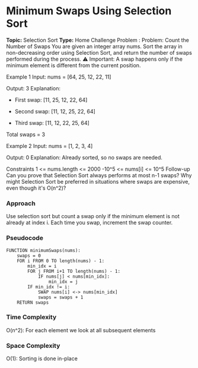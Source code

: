 # Minimum Swaps Using Selection Sort
**Topic:** Selection Sort
**Type:** Home Challenge
Problem :
Problem: Count the Number of Swaps 
You are given an integer array nums. 
 Sort the array in non-decreasing order using Selection Sort, and return the number of swaps performed during the process. 
⚠️ Important: A swap happens only if the minimum element is different from the current position. 
 
Example 1 
Input: nums = [64, 25, 12, 22, 11] 
 
Output: 3 
Explanation: 
- First swap: [11, 25, 12, 22, 64] 
 
- Second swap: [11, 12, 25, 22, 64] 
 
- Third swap: [11, 12, 22, 25, 64] 
 
Total swaps = 3 
  
Example 2 
Input: nums = [1, 2, 3, 4] 
 
Output: 0 
Explanation: 
Already sorted, so no swaps are needed. 
  
 
Constraints 
1 <= nums.length <= 2000 
-10^5 <= nums[i] <= 10^5 
Follow-up 
Can you prove that Selection Sort always performs at most n-1 swaps? 
Why might Selection Sort be preferred in situations where swaps are expensive, even though it's O(n^2)? 
### Approach
Use selection sort but count a swap only if the minimum element is not already at index i. Each time you swap, increment the swap counter.

### Pseudocode
```
FUNCTION minimumSwaps(nums):
    swaps = 0
    FOR i FROM 0 TO length(nums) - 1:
        min_idx = i
        FOR j FROM i+1 TO length(nums) - 1:
            IF nums[j] < nums[min_idx]:
                min_idx = j
        IF min_idx != i:
            SWAP nums[i] <-> nums[min_idx]
            swaps = swaps + 1
    RETURN swaps
```

### Time Complexity
O(n^2): For each element we look at all subsequent elements

### Space Complexity
O(1): Sorting is done in-place
